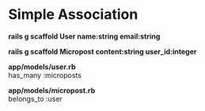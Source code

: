 <h1>Simple Association</h1>

<b>rails g scaffold User name:string email:string</b>

<b>rails g scaffold Micropost content:string user_id:integer</b>


<b>app/models/user.rb</b><br>
has_many :microposts

<b>app/models/micropost.rb</b><br>
belongs_to :user
